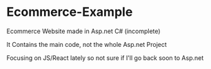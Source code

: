# Ecommerce-Example
Ecommerce  Website made in Asp.net C# (incomplete)


It Contains the main code, not the whole Asp.net Project



Focusing on JS/React lately so not sure if I'll go back soon to Asp.net
